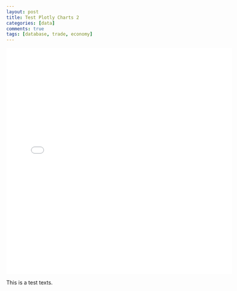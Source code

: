 ```yaml
---
layout: post
title: Test Plotly Charts 2
categories: [data]
comments: true
tags: [database, trade, economy]
---
```

<iframe width="600" height="600" frameborder="0" scrolling="no" src="//plot.ly/~StackOverflow/4.embed"></iframe>

This is a test texts.
